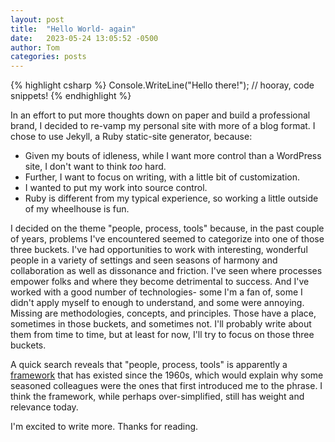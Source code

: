 ```yaml
---
layout: post
title:  "Hello World- again"
date:   2023-05-24 13:05:52 -0500
author: Tom
categories: posts
---
```


{% highlight csharp %}
Console.WriteLine("Hello there!");
// hooray, code snippets!
{% endhighlight %}

In an effort to put more thoughts down on paper and build a professional brand, I decided to re-vamp my personal site with more of a blog format. I chose to use Jekyll, a Ruby static-site generator, because:

* Given my bouts of idleness, while I want more control than a WordPress site, I don't want to think _too_ hard.
* Further, I want to focus on writing, with a little bit of customization. 
* I wanted to put my work into source control.
* Ruby is different from my typical experience, so working a little outside of my wheelhouse is fun. 

I decided on the theme "people, process, tools" because, in the past couple of years, problems I've encountered seemed to categorize into one of those three buckets. I've had opportunities to work with interesting, wonderful people in a variety of settings and seen seasons of harmony and collaboration as well as dissonance and friction. I've seen where processes empower folks and where they become detrimental to success. And I've worked with a good number of technologies- some I'm a fan of, some I didn't apply myself to enough to understand, and some were annoying. Missing are methodologies, concepts, and principles. Those have a place, sometimes in those buckets, and sometimes not. I'll probably write about them from time to time, but at least for now, I'll try to focus on those three buckets.

A quick search reveals that "people, process, tools" is apparently a [framework][PPT-Framework] that has existed since the 1960s, which would explain why some seasoned colleagues were the ones that first introduced me to the phrase. I think the framework, while perhaps over-simplified, still has weight and relevance today. 

I'm excited to write more. Thanks for reading.

[PPT-Framework]: [https://www.forbes.com/sites/forbestechcouncil/2022/12/29/is-the-60-year-old-people-process-technology-framework-still-useful/]
